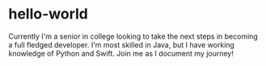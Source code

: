 # hello-world

Currently I'm a senior in college looking to take the next steps
in becoming a full fledged developer. I'm most skilled in Java,
but I have working knowledge of Python and Swift. Join me as I
document my journey!
